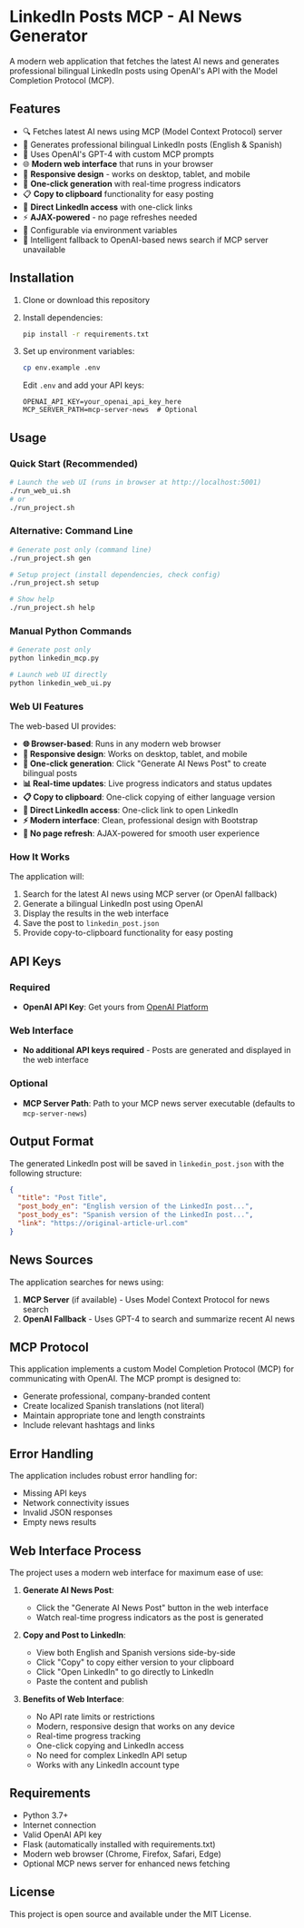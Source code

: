 # LinkedIn Posts MCP - AI News Generator

A modern web application that fetches the latest AI news and generates professional bilingual LinkedIn posts using OpenAI's API with the Model Completion Protocol (MCP).

## Features

- 🔍 Fetches latest AI news using MCP (Model Context Protocol) server
- 🤖 Generates professional bilingual LinkedIn posts (English & Spanish)
- 📝 Uses OpenAI's GPT-4 with custom MCP prompts
- 🌐 **Modern web interface** that runs in your browser
- 📱 **Responsive design** - works on desktop, tablet, and mobile
- 🚀 **One-click generation** with real-time progress indicators
- 📋 **Copy to clipboard** functionality for easy posting
- 🔗 **Direct LinkedIn access** with one-click links
- ⚡ **AJAX-powered** - no page refreshes needed
- 🔧 Configurable via environment variables
- 🔄 Intelligent fallback to OpenAI-based news search if MCP server unavailable

## Installation

1. Clone or download this repository
2. Install dependencies:
   ```bash
   pip install -r requirements.txt
   ```

3. Set up environment variables:
   ```bash
   cp env.example .env
   ```
   
   Edit `.env` and add your API keys:
   ```
   OPENAI_API_KEY=your_openai_api_key_here
   MCP_SERVER_PATH=mcp-server-news  # Optional
   ```

## Usage

### Quick Start (Recommended)
```bash
# Launch the web UI (runs in browser at http://localhost:5001)
./run_web_ui.sh
# or
./run_project.sh
```

### Alternative: Command Line
```bash
# Generate post only (command line)
./run_project.sh gen

# Setup project (install dependencies, check config)
./run_project.sh setup

# Show help
./run_project.sh help
```

### Manual Python Commands
```bash
# Generate post only
python linkedin_mcp.py

# Launch web UI directly
python linkedin_web_ui.py
```

### Web UI Features
The web-based UI provides:
- **🌐 Browser-based**: Runs in any modern web browser
- **📱 Responsive design**: Works on desktop, tablet, and mobile
- **🚀 One-click generation**: Click "Generate AI News Post" to create bilingual posts
- **📊 Real-time updates**: Live progress indicators and status updates
- **📋 Copy to clipboard**: One-click copying of either language version
- **🔗 Direct LinkedIn access**: One-click link to open LinkedIn
- **⚡ Modern interface**: Clean, professional design with Bootstrap
- **🔄 No page refresh**: AJAX-powered for smooth user experience

### How It Works
The application will:
1. Search for the latest AI news using MCP server (or OpenAI fallback)
2. Generate a bilingual LinkedIn post using OpenAI
3. Display the results in the web interface
4. Save the post to `linkedin_post.json`
5. Provide copy-to-clipboard functionality for easy posting

## API Keys

### Required
- **OpenAI API Key**: Get yours from [OpenAI Platform](https://platform.openai.com/api-keys)

### Web Interface
- **No additional API keys required** - Posts are generated and displayed in the web interface

### Optional
- **MCP Server Path**: Path to your MCP news server executable (defaults to `mcp-server-news`)

## Output Format

The generated LinkedIn post will be saved in `linkedin_post.json` with the following structure:

```json
{
  "title": "Post Title",
  "post_body_en": "English version of the LinkedIn post...",
  "post_body_es": "Spanish version of the LinkedIn post...",
  "link": "https://original-article-url.com"
}
```

## News Sources

The application searches for news using:
1. **MCP Server** (if available) - Uses Model Context Protocol for news search
2. **OpenAI Fallback** - Uses GPT-4 to search and summarize recent AI news

## MCP Protocol

This application implements a custom Model Completion Protocol (MCP) for communicating with OpenAI. The MCP prompt is designed to:
- Generate professional, company-branded content
- Create localized Spanish translations (not literal)
- Maintain appropriate tone and length constraints
- Include relevant hashtags and links

## Error Handling

The application includes robust error handling for:
- Missing API keys
- Network connectivity issues
- Invalid JSON responses
- Empty news results

## Web Interface Process

The project uses a modern web interface for maximum ease of use:

1. **Generate AI News Post**:
   - Click the "Generate AI News Post" button in the web interface
   - Watch real-time progress indicators as the post is generated

2. **Copy and Post to LinkedIn**:
   - View both English and Spanish versions side-by-side
   - Click "Copy" to copy either version to your clipboard
   - Click "Open LinkedIn" to go directly to LinkedIn
   - Paste the content and publish

3. **Benefits of Web Interface**:
   - No API rate limits or restrictions
   - Modern, responsive design that works on any device
   - Real-time progress tracking
   - One-click copying and LinkedIn access
   - No need for complex LinkedIn API setup
   - Works with any LinkedIn account type

## Requirements

- Python 3.7+
- Internet connection
- Valid OpenAI API key
- Flask (automatically installed with requirements.txt)
- Modern web browser (Chrome, Firefox, Safari, Edge)
- Optional MCP news server for enhanced news fetching

## License

This project is open source and available under the MIT License.
